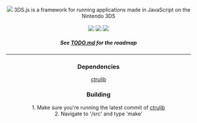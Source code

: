 <p align="center">
	<img src="http://i.imgur.com/40DZ0q7.png"/>
  3DS.js is a framework for running applications made in JavaScript on the Nintendo 3DS
  <br /><br />
  <a href="https://travis-ci.org/filfat-Studios-AB/3ds.js"><img src="https://img.shields.io/travis/filfat-Studios-AB/3ds.js.svg?style=flat-square"/></a>
  <a href="https://github.com/filfat-studios-ab/3ds.js/blob/master/LICENSE"><img src="https://img.shields.io/badge/license-MIT-blue.svg?style=flat-square"/></a>
  <a href="https://github.com/filfat-studios-ab/3ds.js/issues"><img src="https://img.shields.io/github/issues/filfat-studios-ab/3ds.js.svg?style=flat-square"/></a>
</p>
<h5 align="center">See <a href="https://github.com/filfat-Studios-AB/3ds.js/blob/master/TODO.md">TODO.md</a> for the roadmap</h5>
<hr />

<div align="center">
  <h3 align="center">Dependencies</h3>
  <p align="center"><a href="https://github.com/smealum/ctrulib">ctrulib</a></p>
</div>

<div align="center">
  <h3 align="center">Building</h3>
  <p align="center">
    1. Make sure you're running the latest commit of <a href="https://github.com/smealum/ctrulib">ctrulib</a><br />
    2. Navigate to '/src' and type 'make'</a></p>
</div>
